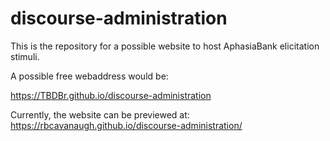 
# discourse-administration

<!-- badges: start -->
<!-- badges: end -->

This is the repository for a possible website to host AphasiaBank elicitation stimuli.

A possible free webaddress would be: 

https://TBDBr.github.io/discourse-administration

Currently, the website can be previewed at: https://rbcavanaugh.github.io/discourse-administration/


